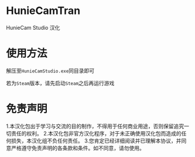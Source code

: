 # HunieCamTran
HunieCam Studio 汉化

# 使用方法
解压至`HunieCamStudio.exe`同目录即可

若为`Steam`版本，请先启动`Steam`之后再运行游戏

# 免责声明
1.本汉化包出于学习与交流的目的制作，不得用于任何商业用途，否则保留追究一切责任的权利。
2.本汉化包非官方汉化程序，对于未正确使用汉化包而造成的任何损失，本汉化组不负任何责任。
3.您肯定已经详细阅读并已理解本协议，并同意严格遵守免责声明的各条款和条件。如不同意，请勿使用。
